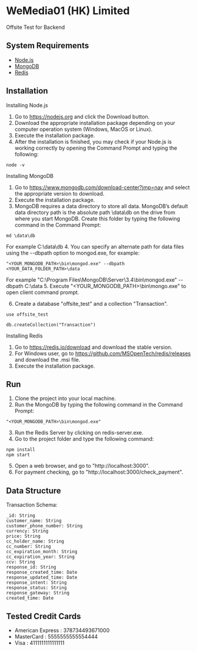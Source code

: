 WeMedia01 (HK) Limited
=============

Offsite Test for Backend


System Requirements
-------

* [Node.js](https://nodejs.org/en/)
* [MongoDB](https://www.mongodb.com/download-center?jmp=nav)
* [Redis](https://redis.io/)


Installation
-----------

Installing Node.js

1. Go to https://nodejs.org and click the Download button. 
2. Download the appropriate installation package depending on your computer operation system (Windows, MacOS or Linux).
3. Execute the installation package.
4. After the installation is finished, you may check if your Node.js is working correctly by opening the Command Prompt and typing the following:
```
node -v
```

Installing MongoDB

1. Go to https://www.mongodb.com/download-center?jmp=nav and select the appropriate version to download.
2. Execute the installation package.
3. MongoDB requires a data directory to store all data. MongoDB’s default data directory path is the absolute path \data\db on the drive from where you start MongoDB. Create this folder by typing the following command in the Command Prompt:
```
md \data\db
```
For example C:\data\db
4. You can specify an alternate path for data files using the --dbpath option to mongod.exe, for example:
```
"<YOUR_MONGODB_PATH>\bin\mongod.exe" --dbpath <YOUR_DATA_FOLDER_PATH>\data
```
For example "C:\Program Files\MongoDB\Server\3.4\bin\mongod.exe" --dbpath C:\data
5. Execute "<YOUR_MONGODB_PATH>\bin\mongo.exe" to open client command prompt.  

6. Create a database "offsite_test" and a collection "Transaction".
```
use offsite_test

db.createCollection("Transaction")
```

Installing Redis

1. Go to https://redis.io/download and download the stable version.
2. For Windows user, go to https://github.com/MSOpenTech/redis/releases and download the .msi file.
2. Execute the installation package.

Run
-----------

1. Clone the project into your local machine.
2. Run the MongoDB by typing the following command in the Command Prompt:
```
"<YOUR_MONGODB_PATH>\bin\mongod.exe"
```
3. Run the Redis Server by clicking on redis-server.exe.
4. Go to the project folder and type the following command:
```
npm install
npm start
```
5. Open a web browser, and go to "http://localhost:3000".
6. For payment checking, go to "http://localhost:3000/check_payment".

Data Structure
-----------

Transaction Schema:
```
_id: String
customer_name: String
customer_phone_number: String
currency: String
price: String
cc_holder_name: String
cc_number: String
cc_expiration_month: String
cc_expiration_year: String
ccv: String
response_id: String
response_created_time: Date
response_updated_time: Date
response_intent: String
response_status: String
response_gateway: String
created_time: Date
```

Tested Credit Cards
-----------
* American Express : 378734493671000
* MasterCard : 5555555555554444
* Visa : 4111111111111111
